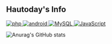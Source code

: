 <h2>Hautoday's Info</h2>


<a href="https://github.com/Hautoday/php" target="_blank">
    <img alt="php" src="https://img.shields.io/badge/PHP-777BB4?logo=PHP&logoColor=white"/>
</a>
<a href="https://github.com/Hautoday/Android" target="_blank">
    <img alt="android" src="https://img.shields.io/badge/Android-3DDC84?logo=Android Studio&logoColor=white"/>
</a>

<a href="https://github.com/Hautoday/sql" target="_blank">
    <img alt="MySQL" src="https://img.shields.io/badge/MySQL-4479A1?logo=MySQL&logoColor=white"/>
</a>
<a href="https://github.com/Hautoday/JavaScript" target="_blank">
    <img alt="JavaScript" src="https://img.shields.io/badge/JavaScript-F7DF1E?logo=JavaScript&logoColor=white"/>
</a>


![Anurag's GitHub stats](https://github-readme-stats.vercel.app/api?username=hautoday&show_icons=true&theme=react)

<!--
<a href="" target="_blank">
    <img alt="rlcks0727@naver.com" src="https://img.shields.io/badge/rlcks0727@naver.com-EA4335?logo=Gmail&logoColor=white"/>
</a>
-->
